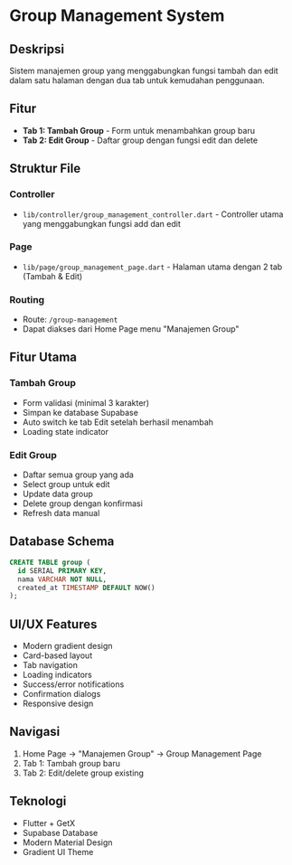 # Group Management System

## Deskripsi
Sistem manajemen group yang menggabungkan fungsi tambah dan edit dalam satu halaman dengan dua tab untuk kemudahan penggunaan.

## Fitur
- **Tab 1: Tambah Group** - Form untuk menambahkan group baru
- **Tab 2: Edit Group** - Daftar group dengan fungsi edit dan delete

## Struktur File

### Controller
- `lib/controller/group_management_controller.dart` - Controller utama yang menggabungkan fungsi add dan edit

### Page
- `lib/page/group_management_page.dart` - Halaman utama dengan 2 tab (Tambah & Edit)

### Routing
- Route: `/group-management`
- Dapat diakses dari Home Page menu "Manajemen Group"

## Fitur Utama

### Tambah Group
- Form validasi (minimal 3 karakter)
- Simpan ke database Supabase
- Auto switch ke tab Edit setelah berhasil menambah
- Loading state indicator

### Edit Group
- Daftar semua group yang ada
- Select group untuk edit
- Update data group
- Delete group dengan konfirmasi
- Refresh data manual

## Database Schema
```sql
CREATE TABLE group (
  id SERIAL PRIMARY KEY,
  nama VARCHAR NOT NULL,
  created_at TIMESTAMP DEFAULT NOW()
);
```

## UI/UX Features
- Modern gradient design
- Card-based layout
- Tab navigation
- Loading indicators
- Success/error notifications
- Confirmation dialogs
- Responsive design

## Navigasi
1. Home Page → "Manajemen Group" → Group Management Page
2. Tab 1: Tambah group baru
3. Tab 2: Edit/delete group existing

## Teknologi
- Flutter + GetX
- Supabase Database
- Modern Material Design
- Gradient UI Theme